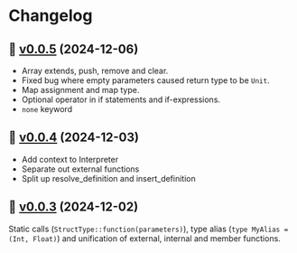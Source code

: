 # Changelog

## 🔖 [v0.0.5](https://github.com/swamp/script/releases/tag/v0.0.5) (2024-12-06)

- Array extends, push, remove and clear.
- Fixed bug where empty parameters caused return type to be `Unit`.
- Map assignment and map type.
- Optional operator in if statements and if-expressions.
- `none` keyword

## 🔖 [v0.0.4](https://github.com/swamp/script/releases/tag/v0.0.4) (2024-12-03)

- Add context to Interpreter
- Separate out external functions
- Split up resolve_definition and insert_definition

## 🔖 [v0.0.3](https://github.com/swamp/script/releases/tag/v0.0.3) (2024-12-02)

Static calls (`StructType::function(parameters)`), type alias (`type MyAlias = (Int, Float)`) and unification of external, internal and member functions.

